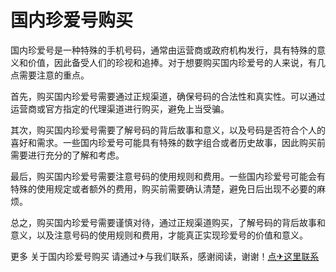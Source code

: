 # 国内珍爱号购买

国内珍爱号是一种特殊的手机号码，通常由运营商或政府机构发行，具有特殊的意义和价值，因此备受人们的珍视和追捧。对于想要购买国内珍爱号的人来说，有几点需要注意的重点。

首先，购买国内珍爱号需要通过正规渠道，确保号码的合法性和真实性。可以通过运营商或官方指定的代理渠道进行购买，避免上当受骗。

其次，购买国内珍爱号需要了解号码的背后故事和意义，以及号码是否符合个人的喜好和需求。一些国内珍爱号可能具有特殊的数字组合或者历史故事，因此购买前需要进行充分的了解和考虑。

最后，购买国内珍爱号需要注意号码的使用规则和费用。一些国内珍爱号可能会有特殊的使用规定或者额外的费用，购买前需要确认清楚，避免日后出现不必要的麻烦。

总之，购买国内珍爱号需要谨慎对待，通过正规渠道购买，了解号码的背后故事和意义，以及注意号码的使用规则和费用，才能真正实现珍爱号的价值和意义。

更多 关于国内珍爱号购买 请通过✈与我们联系，感谢阅读，谢谢！[点✈这里联系](https://111.k02.cc)